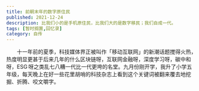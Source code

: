 ```yaml
---
title: 前朝末年的数字原住民
published: 2021-12-24
description: 比我们小的是手机原住民，比我们大的是数字移民；我们自成一代。
tags: [暂时搁置,回忆录]
category: 自传
---
```

&emsp;&emsp;十一年前的夏季，科技媒体界正被叫作「移动互联网」的新潮话题搅得火热，热度明显更甚于后来几年的什么区块链呀，互联网金融呀，深度学习呀，碳中和呀，ESG&thinsp;呀之类乱七八糟一代比一代更垮的名堂。九月份刚开学，我升了小学五年级，每天晚上在好一些花里胡哨的科技杂志上看到这个关键词被翻来覆去地挖掘、折腾、咬文嚼字。